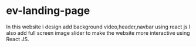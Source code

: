 # ev-landing-page
 In this website i  design  add background video,header,navbar using react js I also add full screen image slider to make the website more interactive using React JS. 
